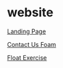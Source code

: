 # website

[Landing Page](https://mutayyab01.github.io/website/landing-page/)


[Contact Us Foam](https://mutayyab01.github.io/website/contact)



[Float Exercise ](https://mutayyab01.github.io/website/float)
